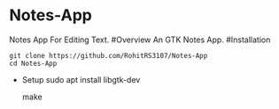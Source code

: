 # Notes-App
Notes App For Editing Text.
#Overview
An GTK Notes App.
#Installation

    git clone https://github.com/RohitRS3107/Notes-App
    cd Notes-App







- Setup
    sudo apt install libgtk-dev


  make
